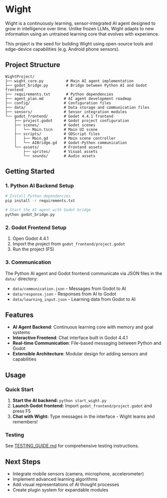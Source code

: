 # Wight

Wight is a continuously learning, sensor-integrated AI agent designed to grow in intelligence over time. Unlike frozen LLMs, Wight adapts to new information using an untrained learning core that evolves with experience.

This project is the seed for building Wight using open-source tools and edge-device capabilities (e.g. Android phone sensors).

## Project Structure

```
WightProject/
├── wight_core.py          # Main AI agent implementation
├── godot_bridge.py        # Bridge between Python AI and Godot frontend
├── requirements.txt       # Python dependencies
├── agent_plan.md         # AI agent development roadmap
├── config/               # Configuration files
├── data/                 # Data storage and communication files
├── sensors/              # Sensor integration modules
└── godot_frontend/       # Godot 4.4.1 frontend
    ├── project.godot     # Godot project configuration
    ├── scenes/           # Godot scenes
    │   └── Main.tscn     # Main UI scene
    ├── scripts/          # GDScript files
    │   ├── Main.gd       # Main scene controller
    │   └── AIBridge.gd   # Godot-Python communication
    └── assets/           # Frontend assets
        ├── sprites/      # Visual assets
        └── sounds/       # Audio assets
```

## Getting Started

### 1. Python AI Backend Setup

```bash
# Install Python dependencies
pip install -r requirements.txt

# Start the AI agent with Godot bridge
python godot_bridge.py
```

### 2. Godot Frontend Setup

1. Open Godot 4.4.1
2. Import the project from `godot_frontend/project.godot`
3. Run the project (F5)

### 3. Communication

The Python AI agent and Godot frontend communicate via JSON files in the `data/` directory:
- `data/communication.json` - Messages from Godot to AI
- `data/response.json` - Responses from AI to Godot  
- `data/learning_input.json` - Learning data from Godot to AI

## Features

- **AI Agent Backend**: Continuous learning core with memory and goal systems
- **Interactive Frontend**: Chat interface built in Godot 4.4.1
- **Real-time Communication**: File-based messaging between Python and Godot
- **Extensible Architecture**: Modular design for adding sensors and capabilities

## Usage

### Quick Start
1. **Start the AI backend:** `python start_wight.py`
2. **Launch Godot frontend:** Import `godot_frontend/project.godot` and press F5
3. **Chat with Wight:** Type messages in the interface - Wight learns and remembers!

### Testing
See [TESTING_GUIDE.md](TESTING_GUIDE.md) for comprehensive testing instructions.

## Next Steps

- Integrate mobile sensors (camera, microphone, accelerometer)
- Implement advanced learning algorithms
- Add visual representations of AI thought processes
- Create plugin system for expandable modules

